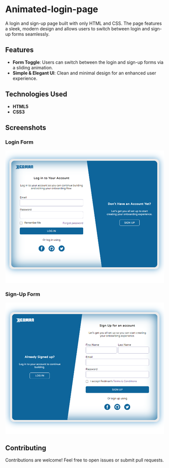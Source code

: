 # Animated-login-page

A login and sign-up page built with only HTML and CSS. The page features a sleek, modern design and allows users to switch between login and sign-up forms seamlessly.

## Features

- **Form Toggle**: Users can switch between the login and sign-up forms via a sliding animation.
- **Simple & Elegant UI**: Clean and minimal design for an enhanced user experience.

## Technologies Used

- **HTML5**
- **CSS3**

## Screenshots

### Login Form
![Login Form](src/assets/log-in.png)

### Sign-Up Form
![Sign-Up Form](src/assets/signup.png)

## Contributing

Contributions are welcome! Feel free to open issues or submit pull requests.
